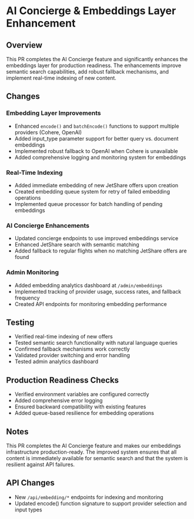 # AI Concierge & Embeddings Layer Enhancement

## Overview

This PR completes the AI Concierge feature and significantly enhances the embeddings layer for production readiness. The enhancements improve semantic search capabilities, add robust fallback mechanisms, and implement real-time indexing of new content.

## Changes

### Embedding Layer Improvements

- Enhanced `encode()` and `batchEncode()` functions to support multiple providers (Cohere, OpenAI)
- Added input_type parameter support for better query vs. document embeddings
- Implemented robust fallback to OpenAI when Cohere is unavailable
- Added comprehensive logging and monitoring system for embeddings

### Real-Time Indexing

- Added immediate embedding of new JetShare offers upon creation
- Created embedding queue system for retry of failed embedding operations
- Implemented queue processor for batch handling of pending embeddings

### AI Concierge Enhancements

- Updated concierge endpoints to use improved embeddings service
- Enhanced JetShare search with semantic matching
- Added fallback to regular flights when no matching JetShare offers are found

### Admin Monitoring

- Added embedding analytics dashboard at `/admin/embeddings`
- Implemented tracking of provider usage, success rates, and fallback frequency
- Created API endpoints for monitoring embedding performance

## Testing

- Verified real-time indexing of new offers
- Tested semantic search functionality with natural language queries
- Confirmed fallback mechanisms work correctly
- Validated provider switching and error handling
- Tested admin analytics dashboard

## Production Readiness Checks

- Verified environment variables are configured correctly
- Added comprehensive error logging
- Ensured backward compatibility with existing features
- Added queue-based resilience for embedding operations

## Notes

This PR completes the AI Concierge feature and makes our embeddings infrastructure production-ready. The improved system ensures that all content is immediately available for semantic search and that the system is resilient against API failures.

## API Changes

- New `/api/embedding/*` endpoints for indexing and monitoring
- Updated encode() function signature to support provider selection and input types
